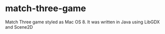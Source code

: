 # match-three-game
Match Three game styled as Mac OS 8. It was written in Java using LibGDX and Scene2D
